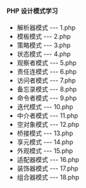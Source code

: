 #### PHP 设计模式学习

- 解析器模式  --- 1.php
- 模板模式    --- 2.php
- 策略模式    --- 3.php
- 状态模式    --- 4.php
- 观察者模式   --- 5.php
- 责任连模式   --- 6.php
- 访问者模式   --- 7.php
- 备忘录模式   --- 8.php
- 命令者模式   --- 9.php
- 迭代模式   --- 10.php
- 中介者模式   --- 11.php
- 空对象模式   --- 12.php
- 桥接模式   --- 13.php
- 享元模式   --- 14.php
- 外观模式   --- 15.php
- 适配器模式   --- 16.php
- 装饰器模式   --- 17.php
- 组合器模式   --- 18.php